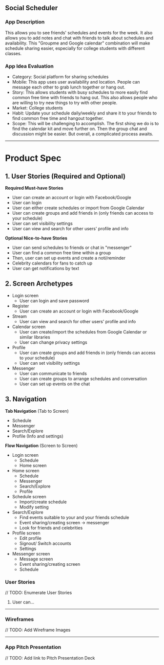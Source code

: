 ## Social Scheduler

### App Description
This allows you to see friends' schedules and events for the week. It also allows you to add notes and chat with friends to talk about schedules and availability. This "Groupme and Google calendar" combination will make schedule sharing easier, especially for college students with different classes.

### App Idea Evaluation

- Category: Social platform for sharing schedules
- Mobile: This app uses user availability and location. People can message each other to grab lunch together or hang out. 
- Story: This allows students with busy schedules to more easily find common free time with friends to hang out. This also allows people who are willing to try new things to try with other people.
- Market: College students
- Habit: Update your schedule daily/weekly and share it to your friends to find common free time and hangout together.
- Scope: This will be challenging to accomplish. The first shing we do is to find the calendar kit and move further on. Then the group chat and discussion might be easier. But overall, a complicated process awaits.

---

# Product Spec

## 1. User Stories (Required and Optional)

**Required Must-have Stories**

 * User can create an account or login with Facebook/Google
 * User can login
 * User can either create schedules or import from Google Calendar
 * User can create groups and add friends in (only friends can access to your schedule)
 * User can set visibility settings
 * User can view and search for other users' profile and info

**Optional Nice-to-have Stories**

 * User can send schedules to friends or chat in "messenger"
 * User can find a common free time within a group
 * Then, user can set up events and create a noti/reminder
 * Celebrity calendars for fans to catch up
 * User can get notifications by text

## 2. Screen Archetypes

 * Login screen
   * User can login and save password
 * Register
   * User can create an account or login with Facebook/Google
 * Stream
   * User can view and search for other users' profile and info
 * Calendar screen
   * User can create/import the schedules from Google Calendar or similar libraries
   * User can change privacy settings
 * Profile
   * User can create groups and add friends in (only friends can access to your schedule)
   * User can set visibility settings
 * Messenger
   * User can communicate to friends
   * User can create groups to arrange schedules and conversation
   * User can set up events on the chat

## 3. Navigation

**Tab Navigation** (Tab to Screen)

 * Schedule
 * Messenger
 * Search/Explore
 * Profile (Info and settings)

**Flow Navigation** (Screen to Screen)

 * Login screen
   * Schedule
   * Home screen
 * Home screen
   * Schedule
   * Messenger
   * Search/Explore
   * Profile
 * Schedule screen
   * Import/create schedule
   * Modify setting
 * Search/Explore
   * Find events suitable to your and your friends schedule
   * Event sharing/creating screen -> messenger
   * Look for friends and celebrities
 * Profile screen
   * Edit profile
   * Signout/ Switch accounts
   * Settings
 * Messenger screen
   * Message screen
   * Event sharing/creating screen
   * Schedule

### User Stories
// TODO: Enumerate User Stories
1. User can...

---

### Wireframes
// TODO: Add Wireframe Images

---

### App Pitch Presentation
// TODO: Add link to Pitch Presentation Deck
